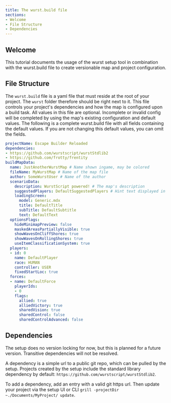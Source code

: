 ```yaml
---
title: The wurst.build file
sections:
- Welcome
- File Structure
- Dependencies
---
```


## Welcome

This tutorial documents the usage of the wurst setup tool in combination with the wurst.build file to create versionable map and project configuration.

## File Structure

The `wurst.build` file is a yaml file that must reside at the root of your project. The `wurst` folder therefore should be right next to it.
This file controls your project's dependencies and how the map is configured upon a build task.
All values in this file are optional. Incomplete or invalid config will be completed by using the map's existing configuration and default values.
The following is a complete wurst.build file with all fields containing the default values. If you are not changing this default values, you can omit the fields.

```yml
projectName: Escape Builder Reloaded
dependencies:
- https://github.com/wurstscript/wurstStdlib2
- https://github.com/frotty/frentity
buildMapData:
  name: JustAnotherWurstMap # Name shown ingame, may be colored
  fileName: MyWurstMap # Name of the map file
  author: SomeWurstUser # Name of the author
  scenarioData:
    description: WurstScript powered! # The map's description
    suggestedPlayers: DefaultSuggestedPlayers # Hint text displayed in lobby
    loadingScreen:
	  model: Generic.mdx
	  title: DefaultTitle
	  subTitle: DefaultSubtitle
	  text: DefaultText
  optionsFlags:
	hideMinimapPreview: false
	maskedAreasPartiallyVisible: true
	showWavesOnCliffShores: true
	showWavesOnRollingShores: true
	useItemClassificationSystem: true
  players:
  - id: 0
	name: DefaultPlayer
    race: HUMAN
	controller: USER
    fixedStartLoc: true
  forces:
  - name: DefaultForce
    playerIds:
    - 0
	flags:
	  allied: true
	  alliedVictory: true
	  sharedVision: true
	  sharedControl: false
	  sharedControlAdvanced: false
```

## Dependencies

The setup does no version locking for now, but this is planned for a future version. Transitive dependencies will not be resolved.

A dependency is a simple url to a public git repo, which can be pulled by the setup.
Projects created by the setup include the standard library dependency by default: `https://github.com/wurstscript/wurstStdlib2`.

To add a dependency, add an entry with a valid git https url. Then update your project via the setup UI or CLI `grill -projectDir ~./Documents/MyProject/ update`.

